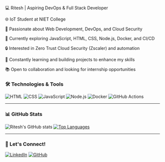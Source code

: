 💻 Ritesh | Aspiring DevOps & Full Stack Developer

🌐 IoT Student at NIET College       

🚀 Passionate about Web Development, DevOps, and Cloud Security    

🔧 Currently exploring JavaScript, HTML, CSS, Node.js, Docker, and CI/CD    

🔒 Interested in Zero Trust Cloud Security (Zscaler) and automation  

🌱 Constantly learning and building projects to enhance my skills    

📚 Open to collaboration and looking for internship opportunities  





### 🛠️ Technologies & Tools
![HTML](https://img.shields.io/badge/HTML-E34F26?style=flat&logo=html5&logoColor=white)
![CSS](https://img.shields.io/badge/CSS-1572B6?style=flat&logo=css3&logoColor=white)
![JavaScript](https://img.shields.io/badge/JavaScript-F7DF1E?style=flat&logo=javascript&logoColor=black)
![Node.js](https://img.shields.io/badge/Node.js-339933?style=flat&logo=node.js&logoColor=white)
![Docker](https://img.shields.io/badge/Docker-2496ED?style=flat&logo=docker&logoColor=white)
![GitHub Actions](https://img.shields.io/badge/GitHub_Actions-2088FF?style=flat&logo=github-actions&logoColor=white)

---

### 📊 GitHub Stats
![Ritesh's GitHub stats](https://github-readme-stats.vercel.app/api?username=ritesh-developer&show_icons=true&theme=radical)
[![Top Languages](https://github-readme-stats.vercel.app/api/top-langs/?username=ritesh-developer&layout=compact&theme=radical)](https://github.com/ritesh-developer)

---

### 🔗 Let's Connect!
[![LinkedIn](https://img.shields.io/badge/LinkedIn-0A66C2?style=flat&logo=linkedin&logoColor=white)](https://www.linkedin.com/in/ritesh8/)
[![GitHub](https://img.shields.io/badge/GitHub-171515?style=flat&logo=github&logoColor=white)](https://github.com/ritesh-developer)
  


<!---
ritesh-developer/ritesh-developer is a ✨ special ✨ repository because its `README.md` (this file) appears on your GitHub profile.
You can click the Preview link to take a look at your changes.
--->
